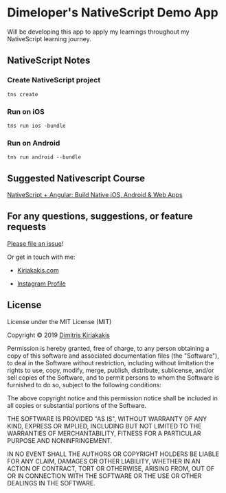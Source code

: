 # Dimeloper's NativeScript Demo App

Will be developing this app to apply my learnings throughout my NativeScript learning journey.

## NativeScript Notes

### Create NativeScript project

`tns create`

### Run on iOS

`tns run ios -bundle`

### Run on Android

`tns run android --bundle`

## Suggested Nativescript Course

[NativeScript + Angular: Build Native iOS, Android & Web Apps](https://www.udemy.com/nativescript-angular-build-native-ios-android-web-apps/)

## For any questions, suggestions, or feature requests

[Please file an issue](https://github.com/dimeloper/ns-dimeloper-app/issues)!

Or get in touch with me:

- [Kiriakakis.com](https://kiriakakis.com)

- [Instagram Profile](https://instagram.com/dimeloper_)

## License

License under the MIT License (MIT)

Copyright © 2019 [Dimitris Kiriakakis](http://www.kiriakakis.com)

Permission is hereby granted, free of charge, to any person obtaining a copy of this software and associated documentation files (the "Software"), to deal in the Software without restriction, including without limitation the rights to use, copy, modify, merge, publish, distribute, sublicense, and/or sell copies of the Software, and to permit persons to whom the Software is furnished to do so, subject to the following conditions:

The above copyright notice and this permission notice shall be included in all copies or substantial portions of the Software.

THE SOFTWARE IS PROVIDED "AS IS", WITHOUT WARRANTY OF ANY KIND, EXPRESS OR IMPLIED, INCLUDING BUT NOT LIMITED TO THE WARRANTIES OF MERCHANTABILITY, FITNESS FOR A PARTICULAR PURPOSE AND NONINFRINGEMENT.

IN NO EVENT SHALL THE AUTHORS OR COPYRIGHT HOLDERS BE LIABLE FOR ANY CLAIM, DAMAGES OR OTHER LIABILITY, WHETHER IN AN ACTION OF CONTRACT, TORT OR OTHERWISE, ARISING FROM, OUT OF OR IN CONNECTION WITH THE SOFTWARE OR THE USE OR OTHER DEALINGS IN THE SOFTWARE.
